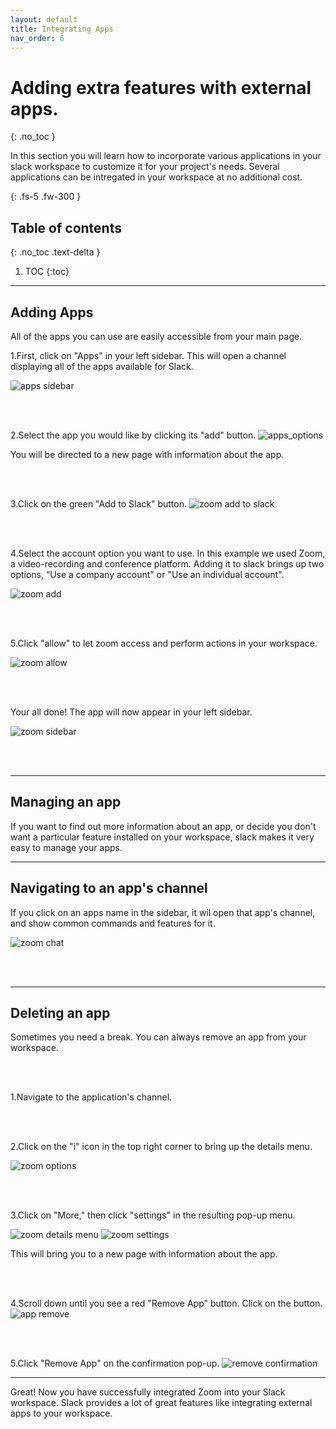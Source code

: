 ```yaml
---
layout: default
title: Integrating Apps
nav_order: 6
---
```


# Adding extra features with external apps.
{: .no_toc }

In this section you will learn how to incorporate various applications in your slack workspace to customize it for your project's needs.  Several applications can be intregated in your workspace at no additional cost.

{: .fs-5 .fw-300 }

## Table of contents
{: .no_toc .text-delta }

1. TOC
{:toc}

* * *

## Adding Apps
All of the apps you can use are easily accessible from your main page.

1.First, click on "Apps" in your left sidebar.
This will open a channel displaying all of the apps available for Slack.

![apps sidebar](https://github.com/Jamesreinhardt222/comm-documentation-assignment/blob/gh-pages/assets/images/channel1.png?raw=true)

<br />
<br />

2.Select the app you would like by clicking its "add" button.
![apps_options](https://github.com/Jamesreinhardt222/comm-documentation-assignment/blob/gh-pages/assets/images/apps_options.png?raw=true)

You will be directed to a new page with information about the app.


<br />
<br />

3.Click on the green "Add to Slack" button.
![zoom add to slack](https://github.com/Jamesreinhardt222/comm-documentation-assignment/blob/gh-pages/assets/images/zoom.png?raw=true)

<br />
<br />

4.Select the account option you want to use.
In this example we used Zoom, a video-recording and conference platform.  Adding it to slack brings up two options, 
“Use a company account" or "Use an individual account".


![zoom add](https://github.com/Jamesreinhardt222/comm-documentation-assignment/blob/gh-pages/assets/images/zoom_add.png?raw=true)

<br />
<br />

5.Click "allow" to let zoom access and perform actions in your workspace.

![zoom allow](https://github.com/Jamesreinhardt222/comm-documentation-assignment/blob/gh-pages/assets/images/zom_options.png?raw=true)

<br />
<br />

Your all done!  The app will now appear in your left sidebar.

![zoom sidebar](https://github.com/Jamesreinhardt222/comm-documentation-assignment/blob/gh-pages/assets/images/zoom_sidebar.png?raw=trua)

<br />
<br />

* * *


## Managing an app
If you want to find out more information about an app, or decide you don't want a particular feature installed on your workspace, slack makes it very easy to manage your apps.

* * *


## Navigating to an app's channel
If you click on an apps name in the sidebar, it wil open that app's channel, and show common commands and features for it.


![zoom chat](https://github.com/Jamesreinhardt222/comm-documentation-assignment/blob/gh-pages/assets/images/zoom_chat.png?raw=true)

<br />
<br />

* * *

## Deleting an app
Sometimes you need a break. You can always remove an app from your workspace.

<br />
<br />

1.Navigate to the application's channel.

<br />
<br />

2.Click on the "i" icon in the top right corner to bring up the details menu.

![zoom options](https://github.com/Jamesreinhardt222/comm-documentation-assignment/blob/gh-pages/assets/images/zoom_options_icon.png?raw=true)

<br />
<br />

3.Click on "More," then click "settings" in the resulting pop-up menu.

![zoom details menu](https://github.com/Jamesreinhardt222/comm-documentation-assignment/blob/gh-pages/assets/images/app_details.png?raw=true)
![zoom settings](https://github.com/Jamesreinhardt222/comm-documentation-assignment/blob/gh-pages/assets/images/app_more.png?raw=true)

This will bring you to a new page with information about the app.

<br />
<br />

4.Scroll down until you see a red "Remove App" button.  Click on the button.
![app remove](https://github.com/Jamesreinhardt222/comm-documentation-assignment/blob/gh-pages/assets/images/app_remove.png?raw=true)

<br />
<br />

5.Click "Remove App" on the confirmation pop-up.
![remove confirmation](https://github.com/Jamesreinhardt222/comm-documentation-assignment/blob/gh-pages/assets/images/app_remove_confirmation.png?raw=true)


* * *

Great! Now you have successfully integrated Zoom into your Slack workspace.
Slack provides a lot of great features like integrating external apps to your workspace.


